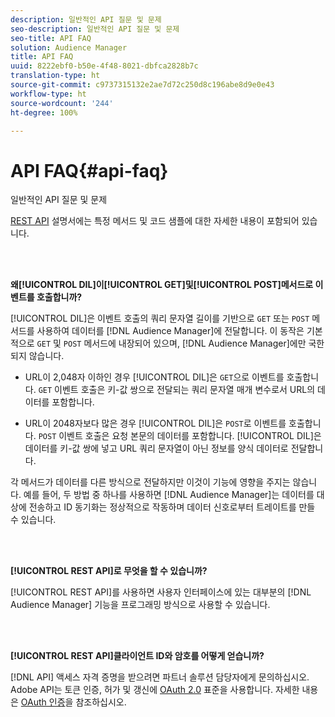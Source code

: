 ```yaml
---
description: 일반적인 API 질문 및 문제
seo-description: 일반적인 API 질문 및 문제
seo-title: API FAQ
solution: Audience Manager
title: API FAQ
uuid: 8222ebf0-b50e-4f48-8021-dbfca2828b7c
translation-type: ht
source-git-commit: c9737315132e2ae7d72c250d8c196abe8d9e0e43
workflow-type: ht
source-wordcount: '244'
ht-degree: 100%

---
```



# API FAQ{#api-faq}

일반적인 API 질문 및 문제

<!-- 

faq_api.xml

 -->

[REST API](../api/rest-api-main/rest-api-main.md) 설명서에는 특정 메서드 및 코드 샘플에 대한 자세한 내용이 포함되어 있습니다.

<br> 

**왜[!UICONTROL DIL]이[!UICONTROL GET]및[!UICONTROL POST]메서드로 이벤트를 호출합니까?**

[!UICONTROL DIL]은 이벤트 호출의 쿼리 문자열 길이를 기반으로 `GET` 또는 `POST` 메서드를 사용하여 데이터를 [!DNL Audience Manager]에 전달합니다. 이 동작은 기본적으로 `GET` 및 `POST` 메서드에 내장되어 있으며, [!DNL Audience Manager]에만 국한되지 않습니다.

* URL이 2,048자 이하인 경우 [!UICONTROL DIL]은 `GET`으로 이벤트를 호출합니다. `GET` 이벤트 호출은 키-값 쌍으로 전달되는 쿼리 문자열 매개 변수로서 URL의 데이터를 포함합니다.

* URL이 2048자보다 많은 경우 [!UICONTROL DIL]은 `POST`로 이벤트를 호출합니다. `POST` 이벤트 호출은 요청 본문의 데이터를 포함합니다. [!UICONTROL DIL]은 데이터를 키-값 쌍에 넣고 URL 쿼리 문자열이 아닌 정보를 양식 데이터로 전달합니다.

각 메서드가 데이터를 다른 방식으로 전달하지만 이것이 기능에 영향을 주지는 않습니다. 예를 들어, 두 방법 중 하나를 사용하면 [!DNL Audience Manager]는 데이터를 대상에 전송하고 ID 동기화는 정상적으로 작동하며 데이터 신호로부터 트레이트를 만들 수 있습니다.

<br> 

**[!UICONTROL REST API]로 무엇을 할 수 있습니까?**

[!UICONTROL REST API]를 사용하면 사용자 인터페이스에 있는 대부분의 [!DNL Audience Manager] 기능을 프로그래밍 방식으로 사용할 수 있습니다.

<br> 

**[!UICONTROL REST API]클라이언트 ID와 암호를 어떻게 얻습니까?**

[!DNL API] 액세스 자격 증명을 받으려면 파트너 솔루션 담당자에게 문의하십시오. Adobe API는 토큰 인증, 허가 및 갱신에 [OAuth 2.0](https://oauth.net/2/) 표준을 사용합니다. 자세한 내용은 [OAuth 인증](../api/rest-api-main/aam-api-getting-started.md#oauth)을 참조하십시오.
